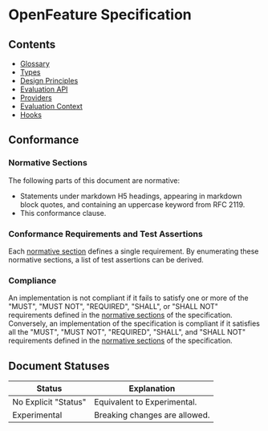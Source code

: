 # OpenFeature Specification

## Contents

- [Glossary](./glossary.md)
- [Types](./types.md)
- [Design Principles](design-principles.md)
- [Evaluation API](./flag-evaluation/flag-evaluation.md)
- [Providers](./provider/providers.md)
- [Evaluation Context](./evaluation-context/evaluation-context.md)
- [Hooks](./flag-evaluation/hooks.md)

## Conformance

### Normative Sections

The following parts of this document are normative:

- Statements under markdown H5 headings, appearing in markdown block quotes, and
  containing an uppercase keyword from RFC 2119.
- This conformance clause.

### Conformance Requirements and Test Assertions

Each [normative section](#normative-sections) defines a single requirement. By
enumerating these normative sections, a list of test assertions can be derived.

### Compliance

An implementation is not compliant if it fails to satisfy one or more of the
"MUST", "MUST NOT", "REQUIRED", "SHALL", or "SHALL NOT" requirements defined in
the [normative sections](#normative-sections) of the specification. Conversely,
an implementation of the specification is compliant if it satisfies all the
"MUST", "MUST NOT", "REQUIRED", "SHALL", and "SHALL NOT" requirements defined in
the [normative sections](#normative-sections) of the specification.

## Document Statuses

| Status               | Explanation                   |
| -------------------- | ----------------------------- |
| No Explicit "Status" | Equivalent to Experimental.   |
| Experimental         | Breaking changes are allowed. |

